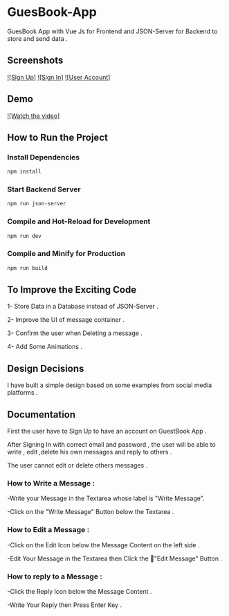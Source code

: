 # GuesBook-App

GuesBook App with Vue Js for Frontend and JSON-Server for Backend to store and send data .

## Screenshots

[![Sign Up]](./src/assets/screenshots/sign-up.jpg)
[![Sign In]](./src/assets/screenshots/sign-in.jpg)
[![User Account]](./src/assets/screenshots/user.jpg)


## Demo

[![Watch the video]](https://drive.google.com/file/d/1_JdrLz3DCMMnQUeCBjHIJrECOmkxvycv/view)

## How to Run the Project

### Install Dependencies

```sh
npm install
```
### Start Backend Server

```sh
npm run json-server
```

### Compile and Hot-Reload for Development

```sh
npm run dev
```

### Compile and Minify for Production

```sh
npm run build
```

## To Improve the Exciting Code

1- Store Data in a Database instead of JSON-Server .

2- Improve the UI of message container .

3- Confirm the user when Deleting a message .

4- Add Some Animations .

## Design Decisions

I have built a simple design based on some examples from social media platforms .

## Documentation

First the user have to Sign Up to have an account on GuestBook App .

After Signing In with correct email and password , the user will be able to write , edit ,delete his own messages and reply to others .

The user cannot edit or delete others messages .

### How to Write a Message :

-Write your Message in the Textarea whose label is "Write Message".

-Click on the "Write Message" Button below the Textarea .

### How to Edit a Message :

-Click on the Edit Icon below the Message Content on the left side .

-Edit Your Message in the Textarea then Click the "ُEdit Message" Button .

### How to reply to a Message :

-Click the Reply Icon below the Message Content .

-Write Your Reply then Press Enter Key .
